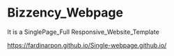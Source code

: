 # Bizzency_Webpage
It is a SinglePage_Full Responsive_Website_Template 

https://fardinarpon.github.io/Single-webpage.github.io/
